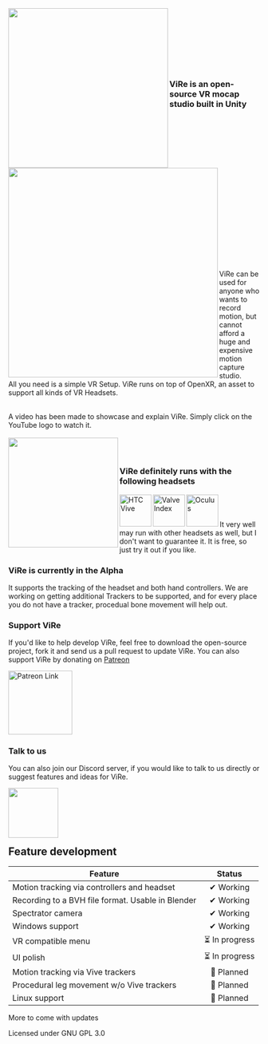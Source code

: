 <img align="left" width="320" src="https://user-images.githubusercontent.com/35671643/120828538-ee438e80-c55c-11eb-873e-6e81807a357b.png" />
<br /><br /><br /><br /><br /><br /><br />

### ViRe is an open-source VR mocap studio built in Unity

<img align="left" width="420" src="https://user-images.githubusercontent.com/35671643/120828443-d1a75680-c55c-11eb-98a9-0e1a459c6636.png" />
<br /><br /><br /><br /><br /><br /><br /><br /><br /><br /><br /><br /><br /><br /><br /><br /><br /><br />
ViRe can be used for anyone who wants to record motion, but cannot afford a huge and expensive motion capture studio. <br />
All you need is a simple VR Setup. ViRe runs on top of OpenXR, an asset to support all kinds of VR Headsets. <br /><br />

A video has been made to showcase and explain ViRe. Simply click on the YouTube logo to watch it.
<br /><br />
<a href="https://www.youtube.com/watch?v=TfnD7U9Bu2g" target="_blank">
  <img width="220" border="0" align="left"  src="https://user-images.githubusercontent.com/35671643/120836631-11bf0700-c566-11eb-97ea-256f208d2e3f.png"/>
</a>
<br /><br />

### ViRe definitely runs with the following headsets <br /> 
<img align="left" width="64" alt="HTC Vive" src="https://user-images.githubusercontent.com/35671643/120832445-f4d40500-c560-11eb-8290-f46a808628af.png" />
<img align="left" width="64" alt="Valve Index" src="https://user-images.githubusercontent.com/35671643/120832666-32d12900-c561-11eb-8c3a-7cdb1ea80ca3.jpg" />
<img align="left" width="64" alt="Oculus" src="https://user-images.githubusercontent.com/35671643/120832780-52685180-c561-11eb-907b-ddf6ef20c5c8.png" />
<br /> <br /> <br /> 
It very well may run with other headsets as well, but I don't want to guarantee it. It is free, so just try it out if you like. <br />

### ViRe is currently in the Alpha
It supports the tracking of the headset and both hand controllers. We are working on getting additional Trackers to be supported, and for every place you do not have a tracker, procedual bone movement will help out.

### Support ViRe

If you'd like to help develop ViRe, feel free to download the open-source project, fork it and send us a pull request to update ViRe.
You can also support ViRe by donating on [Patreon] 

<a href="https://www.patreon.com/tracklab" target="_blank">
  <img alt="Patreon Link" width="128" src="https://user-images.githubusercontent.com/35671643/120834315-24840c80-c563-11eb-8329-646b633ffe3b.png">
</a>

[Patreon]: https://www.patreon.com/tracklab

### Talk to us

You can also join our Discord server, if you would like to talk to us directly or suggest features and ideas for ViRe. </br>

<a href="https://discord.gg/8yzVHS7XUF" target="_blank">
  <img width="100" border="0" align="left"  src="https://user-images.githubusercontent.com/35671643/120851103-ab8faf80-c578-11eb-86d3-c1bdf0c2a6e7.png"/>
</a>
<br /><br /><br /><br /><br />

## Feature development

| Feature                                       | Status        |
| ----------------------------------------------|:-------------:|
| Motion tracking via controllers and headset | ✔ Working  |
| Recording to a BVH file format. Usable in Blender | ✔ Working |
| Spectrator camera | ✔ Working |
| Windows support | ✔ Working |
| VR compatible menu | ⏳ In progress |
| UI polish | ⏳ In progress |
| Motion tracking via Vive trackers | 📝 Planned |
| Procedural leg movement w/o Vive trackers | 📝 Planned |
| Linux support | 📝 Planned |

More to come with updates

Licensed under GNU GPL 3.0
